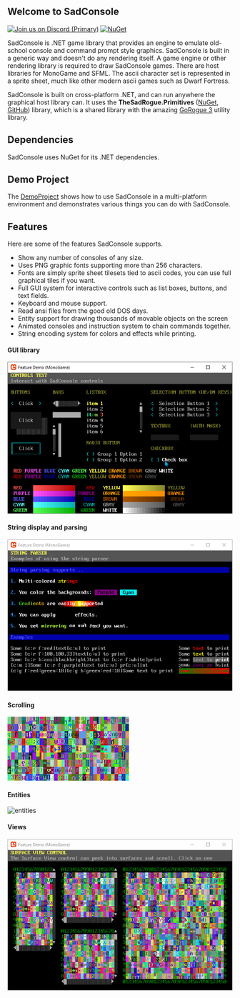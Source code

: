 ## Welcome to SadConsole

[![Join us on Discord (Primary)](https://img.shields.io/discord/501465397518925843.svg?label=discord)][discord] [![NuGet](https://img.shields.io/nuget/v/SadConsole.svg)][nuget]

SadConsole is .NET game library that provides an engine to emulate old-school console and command prompt style graphics. SadConsole is built in a generic way and doesn't do any rendering itself. A game engine or other rendering library is required to draw SadConsole games. There are host libraries for MonoGame and SFML. The ascii character set is represented in a sprite sheet, much like other modern ascii games such as Dwarf Fortress.

SadConsole is built on cross-platform .NET, and can run anywhere the graphical host library can. It uses the **TheSadRogue.Primitives** ([NuGet](https://www.nuget.org/packages/TheSadRogue.Primitives), [GitHub](https://github.com/thesadrogue/TheSadRogue.Primitives)) library, which is a shared library with the amazing [GoRogue 3](https://github.com/Chris3606/GoRogue) utility library.

## Dependencies

SadConsole uses NuGet for its .NET dependencies.

## Demo Project

The [DemoProject](https://github.com/Thraka/SadConsole/tree/master/Samples/MainSample) shows how to use SadConsole in a multi-platform environment and demonstrates various things you can do with SadConsole.

## Features

Here are some of the features SadConsole supports.

- Show any number of consoles of any size.
- Uses PNG graphic fonts supporting more than 256 characters.
- Fonts are simply sprite sheet tilesets tied to ascii codes, you can use full graphical tiles if you want.
- Full GUI system for interactive controls such as list boxes, buttons, and text fields.
- Keyboard and mouse support.
- Read ansi files from the good old DOS days.
- Entity support for drawing thousands of movable objects on the screen
- Animated consoles and instruction system to chain commands together.
- String encoding system for colors and effects while printing.

#### GUI library

![GUI library pic](images/index/controls.gif)

#### String display and parsing

![string pic](images/index/string-parser.gif)

#### Scrolling

![scrolling console](images/index/scrolling-example2.gif)

#### Entities

![entities](images/index/entities.gif)

#### Views

![views](images/index/views.gif)

[nuget]: http://www.nuget.org/packages/SadConsole/
[discord]: https://discord.gg/pAFNKYjczM
[reddit]: http://reddit.com/r/sadconsole
